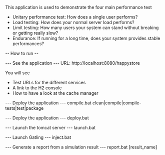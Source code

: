 This application is used to demonstrate the four main performance test
* Unitary performance test: How does a single user performs?
* Load testing: How does your normal server load performs?
* Limit testing: How many users your system can stand without breaking or getting really slow?
* Endurance: If running for a long time, does your system provides stable performances?

-- How to run --

--- See the application ---
URL: http://localhost:8080/happystore

You will see
* Test URLs for the different services
* A link to the H2 console
* How to have a look at the cache manager

--- Deploy the application ---
compile.bat clean|compile|compile-tests|test|package

--- Deploy the application ---
deploy.bat

--- Launch the tomcat server ---
launch.bat

--- Launch Gatling ---
inject.bat

--- Generate a report from a simulation result ---
report.bat [result_name]
